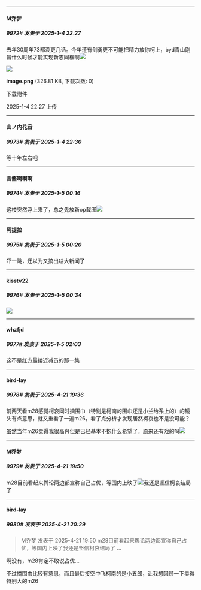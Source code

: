﻿
*****

####  M乔梦  
##### 9972#       发表于 2025-1-4 22:27

去年30周年73都没更几话。今年还有剑勇更不可能把精力放你柯上，byd青山刚昌什么时候才能实现新志同框啊<img src="https://static.saraba1st.com/image/smiley/face2017/086.png" referrerpolicy="no-referrer">

<img src="https://img.saraba1st.com/forum/202501/04/222710i9zj5e5lf1hwk050.png" referrerpolicy="no-referrer">

<strong>image.png</strong> (326.81 KB, 下载次数: 0)

下载附件

2025-1-4 22:27 上传


*****

####  山ノ内花音  
##### 9973#       发表于 2025-1-4 22:30

等十年左右吧


*****

####  言酱啊啊啊  
##### 9974#       发表于 2025-1-5 00:16

这楼突然浮上来了，总之先放新op截图<img src="https://p.sda1.dev/21/8ceb1695ae8d4bba11d20e2729c55bc3/CMP_20250105001625538.png" referrerpolicy="no-referrer">

*****

####  阿提拉  
##### 9975#       发表于 2025-1-5 00:20

吓一跳，还以为又搞出啥大新闻了


*****

####  kisstv22  
##### 9976#       发表于 2025-1-5 00:34

<img src="https://static.saraba1st.com/image/smiley/face2017/015.png" referrerpolicy="no-referrer">


*****

####  whzfjd  
##### 9977#       发表于 2025-1-5 02:03

这不是红方最接近减员的那一集

*****

####  bird-lay  
##### 9978#       发表于 2025-4-21 19:36

前两天看m28感觉柯哀同时摘围巾（特别是柯南的围巾还是小兰给系上的）的镜头有点意思，就又重看了一遍m26，看了点分析才发现居然柯哀也不是没可能？

虽然当年m26卖得我很高兴但是已经基本不抱什么希望了，原来还有戏的吗<img src="https://static.stage1st.com/image/smiley/face2017/112.png" referrerpolicy="no-referrer">


*****

####  M乔梦  
##### 9979#       发表于 2025-4-21 19:50

m28目前看起来舆论两边都宣称自己占优，等国内上映了<img src="https://static.stage1st.com/image/smiley/face2017/034.png" referrerpolicy="no-referrer">我还是坚信柯哀结局了


*****

####  bird-lay  
##### 9980#       发表于 2025-4-21 20:29

<blockquote>M乔梦 发表于 2025-4-21 19:50
m28目前看起来舆论两边都宣称自己占优，等国内上映了我还是坚信柯哀结局了 ...</blockquote>
啊没有，m28肯定不敢说占优…

不过摘围巾比较有意思，而且最后接空中飞柯南的是小五郎，让我想回顾一下卖得特别大的m26

